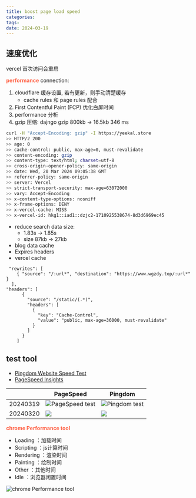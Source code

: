 ```yaml
---
title: boost page load speed
categories: 
tags: 
date: 2024-03-19
---
```

## 速度优化

**<font color='Tomato'></font>**

vercel 首次访问会重启

**<font color='Tomato'>performance</font>**
connection:

1. cloudflare 缓存设置, 若有更新，则手动清楚缓存
    - cache rules 和 page rules 配合
2. First Contentful Paint (FCP) 
    优化白屏时间
3. performance 分析
4. gzip 压缩: dajngo gzip   800kb -> 16.5kb  346 ms

```bash
curl -H "Accept-Encoding: gzip" -I https://yeekal.store
>> HTTP/2 200 
>> age: 0
>> cache-control: public, max-age=0, must-revalidate
>> content-encoding: gzip
>> content-type: text/html; charset=utf-8
>> cross-origin-opener-policy: same-origin
>> date: Wed, 20 Mar 2024 09:05:38 GMT
>> referrer-policy: same-origin
>> server: Vercel
>> strict-transport-security: max-age=63072000
>> vary: Accept-Encoding
>> x-content-type-options: nosniff
>> x-frame-options: DENY
>> x-vercel-cache: MISS
>> x-vercel-id: hkg1::iad1::dzjc2-1710925538674-8d3d6969ec45
```

- reduce search data size:
    - 1.83s -> 1.85s
    - size 87kb -> 27kb
- blog data cache
- Expires headers
- vercel cache

```
 "rewrites": [
    { "source": "/:url*", "destination": "https://www.wgzdy.top/:url*" }
  ],
"headers": [
      {
        "source": "/static/(.*)",
        "headers": [
          {
            "key": "Cache-Control",
            "value": "public, max-age=36000, must-revalidate"
          }
        ]
      }
    ]
```

## test tool

- [Pingdom Website Speed Test](https://tools.pingdom.com/)
- [PageSpeed Insights](https://pagespeed.web.dev/)

|     |  PageSpeed   |  Pingdom   |
| --- | --- | --- |
| 20240319    | ![PageSpeed test](https://cdn.jsdelivr.net/gh/YeeKal/img_land/blog/24/03/20240319190939.png)    |  ![Pingdom test](https://cdn.jsdelivr.net/gh/YeeKal/img_land/blog/24/03/20240319190837.png)   |
| 20240320    | ![](https://cdn.jsdelivr.net/gh/YeeKal/img_land/blog/24/03/20240320214342.png)    |  ![](https://cdn.jsdelivr.net/gh/YeeKal/img_land/blog/24/03/20240320214558.png)  |

**<font color='Tomato'>chrome Performance tool</font>**

- Loading ：加载时间
- Scripting ：js计算时间
- Rendering ：渲染时间
- Painting ：绘制时间
- Other ：其他时间
- Idle ：浏览器闲置时间

![chrome Performance tool](https://cdn.jsdelivr.net/gh/YeeKal/img_land/blog/24/03/20240319191213.png)




